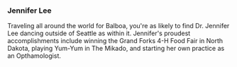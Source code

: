 ### Jennifer Lee

Traveling all around the world for Balboa, you're as likely to find Dr. Jennifer Lee dancing outside of Seattle as within it. Jennifer's proudest accomplishments include winning the Grand Forks 4-H Food Fair in North Dakota, playing Yum-Yum in The Mikado, and starting her own practice as an Opthamologist.
